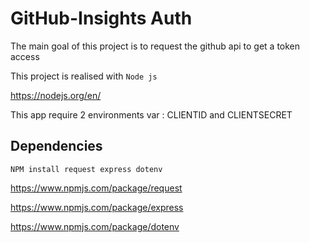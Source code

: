 # GitHub-Insights Auth

The main goal of this project is to request the github api to get a token access

This project is realised with  ``Node js``

https://nodejs.org/en/

This app require 2 environments var : 
CLIENTID and CLIENTSECRET

## Dependencies

```
NPM install request express dotenv
```
https://www.npmjs.com/package/request

https://www.npmjs.com/package/express

https://www.npmjs.com/package/dotenv